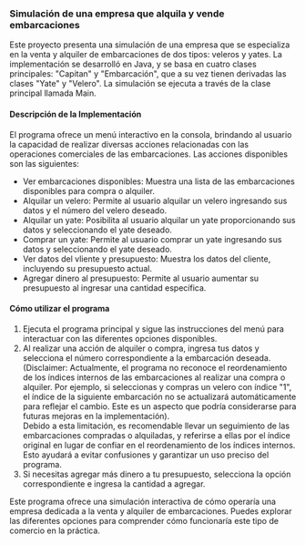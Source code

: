 ### Simulación de una empresa que alquila y vende embarcaciones
Este proyecto presenta una simulación de una empresa que se especializa en la venta y alquiler de embarcaciones de dos tipos: veleros y yates. La implementación se desarrolló en Java, y se basa en cuatro clases principales: "Capitan" y "Embarcación", que a su vez tienen derivadas las clases "Yate" y "Velero". La simulación se ejecuta a través de la clase principal llamada Main.

#### Descripción de la Implementación
El programa ofrece un menú interactivo en la consola, brindando al usuario la capacidad de realizar diversas acciones relacionadas con las operaciones comerciales de las embarcaciones. Las acciones disponibles son las siguientes:
- Ver embarcaciones disponibles: Muestra una lista de las embarcaciones disponibles para compra o alquiler.
- Alquilar un velero: Permite al usuario alquilar un velero ingresando sus datos y el número del velero deseado.
- Alquilar un yate: Posibilita al usuario alquilar un yate proporcionando sus datos y seleccionando el yate deseado.
- Comprar un yate: Permite al usuario comprar un yate ingresando sus datos y seleccionando el yate deseado.
- Ver datos del vliente y presupuesto: Muestra los datos del cliente, incluyendo su presupuesto actual.
- Agregar dinero al presupuesto: Permite al usuario aumentar su presupuesto al ingresar una cantidad específica.

#### Cómo utilizar el programa
1. Ejecuta el programa principal y sigue las instrucciones del menú para interactuar con las diferentes opciones disponibles.
2. Al realizar una acción de alquiler o compra, ingresa tus datos y selecciona el número correspondiente a la embarcación deseada. (Disclaimer: Actualmente, el programa no reconoce el reordenamiento de los índices internos de las embarcaciones al realizar una compra o alquiler. Por ejemplo, si seleccionas y compras un velero con índice "1", el índice de la siguiente embarcación no se actualizará automáticamente para reflejar el cambio. Este es un aspecto que podría considerarse para futuras mejoras en la implementación). <br>
Debido a esta limitación, es recomendable llevar un seguimiento de las embarcaciones compradas o alquiladas, y referirse a ellas por el índice original en lugar de confiar en el reordenamiento de los índices internos. Esto ayudará a evitar confusiones y garantizar un uso preciso del programa.
3. Si necesitas agregar más dinero a tu presupuesto, selecciona la opción correspondiente e ingresa la cantidad a agregar.

Este programa ofrece una simulación interactiva de cómo operaría una empresa dedicada a la venta y alquiler de embarcaciones. Puedes explorar las diferentes opciones para comprender cómo funcionaría este tipo de comercio en la práctica.
